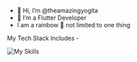 - 👋 Hi, I’m @theamazingyogita
- 🌱 I’m a Flutter Developer
-  I am a rainbow 🌈 not limited to one thing

My Tech Stack Includes - 
 
  
  ![My Skills](https://skillicons.dev/icons?i=flutter,dart,html,css,figma)
